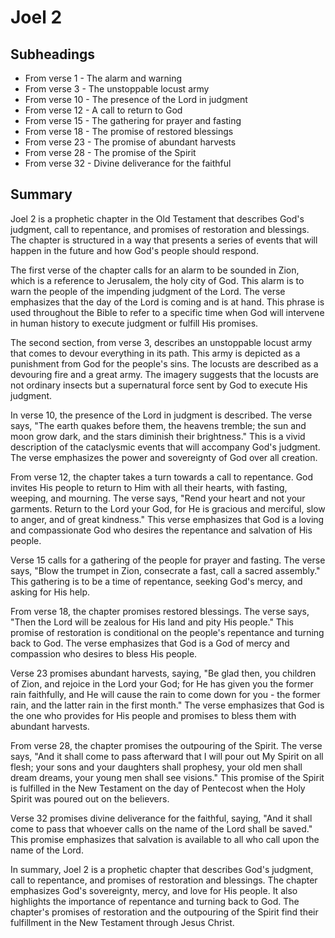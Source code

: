# Joel 2

## Subheadings

* From verse 1 - The alarm and warning
* From verse 3 - The unstoppable locust army
* From verse 10 - The presence of the Lord in judgment
* From verse 12 - A call to return to God
* From verse 15 - The gathering for prayer and fasting
* From verse 18 - The promise of restored blessings
* From verse 23 - The promise of abundant harvests
* From verse 28 - The promise of the Spirit
* From verse 32 - Divine deliverance for the faithful

## Summary

Joel 2 is a prophetic chapter in the Old Testament that describes God's judgment, call to repentance, and promises of restoration and blessings. The chapter is structured in a way that presents a series of events that will happen in the future and how God's people should respond.

The first verse of the chapter calls for an alarm to be sounded in Zion, which is a reference to Jerusalem, the holy city of God. This alarm is to warn the people of the impending judgment of the Lord. The verse emphasizes that the day of the Lord is coming and is at hand. This phrase is used throughout the Bible to refer to a specific time when God will intervene in human history to execute judgment or fulfill His promises.

The second section, from verse 3, describes an unstoppable locust army that comes to devour everything in its path. This army is depicted as a punishment from God for the people's sins. The locusts are described as a devouring fire and a great army. The imagery suggests that the locusts are not ordinary insects but a supernatural force sent by God to execute His judgment.

In verse 10, the presence of the Lord in judgment is described. The verse says, "The earth quakes before them, the heavens tremble; the sun and moon grow dark, and the stars diminish their brightness." This is a vivid description of the cataclysmic events that will accompany God's judgment. The verse emphasizes the power and sovereignty of God over all creation.

From verse 12, the chapter takes a turn towards a call to repentance. God invites His people to return to Him with all their hearts, with fasting, weeping, and mourning. The verse says, "Rend your heart and not your garments. Return to the Lord your God, for He is gracious and merciful, slow to anger, and of great kindness." This verse emphasizes that God is a loving and compassionate God who desires the repentance and salvation of His people.

Verse 15 calls for a gathering of the people for prayer and fasting. The verse says, "Blow the trumpet in Zion, consecrate a fast, call a sacred assembly." This gathering is to be a time of repentance, seeking God's mercy, and asking for His help.

From verse 18, the chapter promises restored blessings. The verse says, "Then the Lord will be zealous for His land and pity His people." This promise of restoration is conditional on the people's repentance and turning back to God. The verse emphasizes that God is a God of mercy and compassion who desires to bless His people.

Verse 23 promises abundant harvests, saying, "Be glad then, you children of Zion, and rejoice in the Lord your God; for He has given you the former rain faithfully, and He will cause the rain to come down for you - the former rain, and the latter rain in the first month." The verse emphasizes that God is the one who provides for His people and promises to bless them with abundant harvests.

From verse 28, the chapter promises the outpouring of the Spirit. The verse says, "And it shall come to pass afterward that I will pour out My Spirit on all flesh; your sons and your daughters shall prophesy, your old men shall dream dreams, your young men shall see visions." This promise of the Spirit is fulfilled in the New Testament on the day of Pentecost when the Holy Spirit was poured out on the believers.

Verse 32 promises divine deliverance for the faithful, saying, "And it shall come to pass that whoever calls on the name of the Lord shall be saved." This promise emphasizes that salvation is available to all who call upon the name of the Lord.

In summary, Joel 2 is a prophetic chapter that describes God's judgment, call to repentance, and promises of restoration and blessings. The chapter emphasizes God's sovereignty, mercy, and love for His people. It also highlights the importance of repentance and turning back to God. The chapter's promises of restoration and the outpouring of the Spirit find their fulfillment in the New Testament through Jesus Christ.
